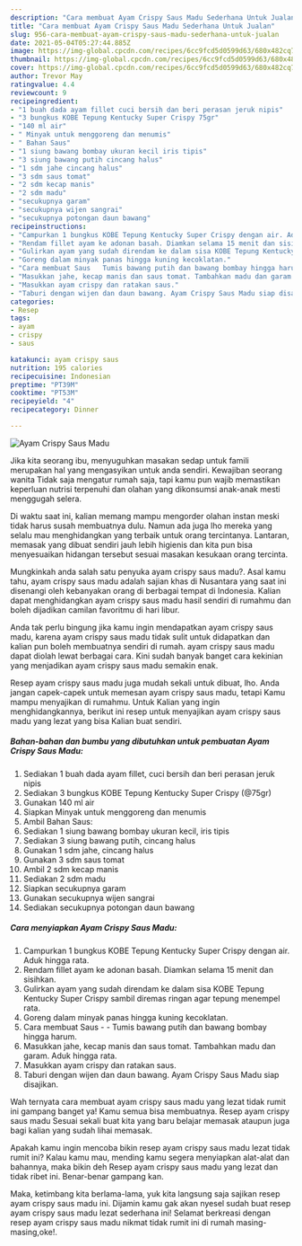 ```yaml
---
description: "Cara membuat Ayam Crispy Saus Madu Sederhana Untuk Jualan"
title: "Cara membuat Ayam Crispy Saus Madu Sederhana Untuk Jualan"
slug: 956-cara-membuat-ayam-crispy-saus-madu-sederhana-untuk-jualan
date: 2021-05-04T05:27:44.885Z
image: https://img-global.cpcdn.com/recipes/6cc9fcd5d0599d63/680x482cq70/ayam-crispy-saus-madu-foto-resep-utama.jpg
thumbnail: https://img-global.cpcdn.com/recipes/6cc9fcd5d0599d63/680x482cq70/ayam-crispy-saus-madu-foto-resep-utama.jpg
cover: https://img-global.cpcdn.com/recipes/6cc9fcd5d0599d63/680x482cq70/ayam-crispy-saus-madu-foto-resep-utama.jpg
author: Trevor May
ratingvalue: 4.4
reviewcount: 9
recipeingredient:
- "1 buah dada ayam fillet cuci bersih dan beri perasan jeruk nipis"
- "3 bungkus KOBE Tepung Kentucky Super Crispy 75gr"
- "140 ml air"
- " Minyak untuk menggoreng dan menumis"
- " Bahan Saus"
- "1 siung bawang bombay ukuran kecil iris tipis"
- "3 siung bawang putih cincang halus"
- "1 sdm jahe cincang halus"
- "3 sdm saus tomat"
- "2 sdm kecap manis"
- "2 sdm madu"
- "secukupnya garam"
- "secukupnya wijen sangrai"
- "secukupnya potongan daun bawang"
recipeinstructions:
- "Campurkan 1 bungkus KOBE Tepung Kentucky Super Crispy dengan air. Aduk hingga rata."
- "Rendam fillet ayam ke adonan basah. Diamkan selama 15 menit dan sisihkan."
- "Gulirkan ayam yang sudah direndam ke dalam sisa KOBE Tepung Kentucky Super Crispy sambil diremas ringan agar tepung menempel rata."
- "Goreng dalam minyak panas hingga kuning kecoklatan."
- "Cara membuat Saus   Tumis bawang putih dan bawang bombay hingga harum."
- "Masukkan jahe, kecap manis dan saus tomat. Tambahkan madu dan garam. Aduk hingga rata."
- "Masukkan ayam crispy dan ratakan saus."
- "Taburi dengan wijen dan daun bawang. Ayam Crispy Saus Madu siap disajikan."
categories:
- Resep
tags:
- ayam
- crispy
- saus

katakunci: ayam crispy saus 
nutrition: 195 calories
recipecuisine: Indonesian
preptime: "PT39M"
cooktime: "PT53M"
recipeyield: "4"
recipecategory: Dinner

---
```



![Ayam Crispy Saus Madu](https://img-global.cpcdn.com/recipes/6cc9fcd5d0599d63/680x482cq70/ayam-crispy-saus-madu-foto-resep-utama.jpg)

Jika kita seorang ibu, menyuguhkan masakan sedap untuk famili merupakan hal yang mengasyikan untuk anda sendiri. Kewajiban seorang  wanita Tidak saja mengatur rumah saja, tapi kamu pun wajib memastikan keperluan nutrisi terpenuhi dan olahan yang dikonsumsi anak-anak mesti menggugah selera.

Di waktu  saat ini, kalian memang mampu mengorder olahan instan meski tidak harus susah membuatnya dulu. Namun ada juga lho mereka yang selalu mau menghidangkan yang terbaik untuk orang tercintanya. Lantaran, memasak yang dibuat sendiri jauh lebih higienis dan kita pun bisa menyesuaikan hidangan tersebut sesuai masakan kesukaan orang tercinta. 



Mungkinkah anda salah satu penyuka ayam crispy saus madu?. Asal kamu tahu, ayam crispy saus madu adalah sajian khas di Nusantara yang saat ini disenangi oleh kebanyakan orang di berbagai tempat di Indonesia. Kalian dapat menghidangkan ayam crispy saus madu hasil sendiri di rumahmu dan boleh dijadikan camilan favoritmu di hari libur.

Anda tak perlu bingung jika kamu ingin mendapatkan ayam crispy saus madu, karena ayam crispy saus madu tidak sulit untuk didapatkan dan kalian pun boleh membuatnya sendiri di rumah. ayam crispy saus madu dapat diolah lewat berbagai cara. Kini sudah banyak banget cara kekinian yang menjadikan ayam crispy saus madu semakin enak.

Resep ayam crispy saus madu juga mudah sekali untuk dibuat, lho. Anda jangan capek-capek untuk memesan ayam crispy saus madu, tetapi Kamu mampu menyajikan di rumahmu. Untuk Kalian yang ingin menghidangkannya, berikut ini resep untuk menyajikan ayam crispy saus madu yang lezat yang bisa Kalian buat sendiri.

<!--inarticleads1-->

##### Bahan-bahan dan bumbu yang dibutuhkan untuk pembuatan Ayam Crispy Saus Madu:

1. Sediakan 1 buah dada ayam fillet, cuci bersih dan beri perasan jeruk nipis
1. Sediakan 3 bungkus KOBE Tepung Kentucky Super Crispy (@75gr)
1. Gunakan 140 ml air
1. Siapkan  Minyak untuk menggoreng dan menumis
1. Ambil  Bahan Saus:
1. Sediakan 1 siung bawang bombay ukuran kecil, iris tipis
1. Sediakan 3 siung bawang putih, cincang halus
1. Gunakan 1 sdm jahe, cincang halus
1. Gunakan 3 sdm saus tomat
1. Ambil 2 sdm kecap manis
1. Sediakan 2 sdm madu
1. Siapkan secukupnya garam
1. Gunakan secukupnya wijen sangrai
1. Sediakan secukupnya potongan daun bawang




<!--inarticleads2-->

##### Cara menyiapkan Ayam Crispy Saus Madu:

1. Campurkan 1 bungkus KOBE Tepung Kentucky Super Crispy dengan air. Aduk hingga rata.
1. Rendam fillet ayam ke adonan basah. Diamkan selama 15 menit dan sisihkan.
1. Gulirkan ayam yang sudah direndam ke dalam sisa KOBE Tepung Kentucky Super Crispy sambil diremas ringan agar tepung menempel rata.
1. Goreng dalam minyak panas hingga kuning kecoklatan.
1. Cara membuat Saus -  -  Tumis bawang putih dan bawang bombay hingga harum.
1. Masukkan jahe, kecap manis dan saus tomat. Tambahkan madu dan garam. Aduk hingga rata.
1. Masukkan ayam crispy dan ratakan saus.
1. Taburi dengan wijen dan daun bawang. Ayam Crispy Saus Madu siap disajikan.




Wah ternyata cara membuat ayam crispy saus madu yang lezat tidak rumit ini gampang banget ya! Kamu semua bisa membuatnya. Resep ayam crispy saus madu Sesuai sekali buat kita yang baru belajar memasak ataupun juga bagi kalian yang sudah lihai memasak.

Apakah kamu ingin mencoba bikin resep ayam crispy saus madu lezat tidak rumit ini? Kalau kamu mau, mending kamu segera menyiapkan alat-alat dan bahannya, maka bikin deh Resep ayam crispy saus madu yang lezat dan tidak ribet ini. Benar-benar gampang kan. 

Maka, ketimbang kita berlama-lama, yuk kita langsung saja sajikan resep ayam crispy saus madu ini. Dijamin kamu gak akan nyesel sudah buat resep ayam crispy saus madu lezat sederhana ini! Selamat berkreasi dengan resep ayam crispy saus madu nikmat tidak rumit ini di rumah masing-masing,oke!.

